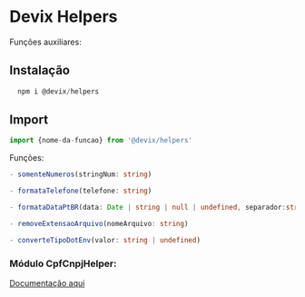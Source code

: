 # Devix Helpers

Funções auxiliares:

## Instalação

```js
  npm i @devix/helpers
```

## Import

```js
import {nome-da-funcao} from '@devix/helpers'
```

Funções:

```ts
- somenteNumeros(stringNum: string)

- formataTelefone(telefone: string)

- formataDataPtBR(data: Date | string | null | undefined, separador:string = '/',)

- removeExtensaoArquivo(nomeArquivo: string)

- converteTipoDotEnv(valor: string | undefined)
```

### Módulo CpfCnpjHelper:

<a href="./src/cpf_cnpj/readme.md">Documentação aqui</a>
